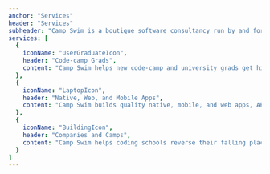 ```yaml
---
anchor: "Services"
header: "Services"
subheader: "Camp Swim is a boutique software consultancy run by and for code-camp grads trying to close the gap from here to hired."
services: [
  {
    iconName: "UserGraduateIcon",
    header: "Code-camp Grads",
    content: "Camp Swim helps new code-camp and university grads get hired by giving them the opportunity to cut their teeth on real projects for real clients, growing their confidence and experience in the field and developing a portfolio of professional work."
  },
  {
    iconName: "LaptopIcon",
    header: "Native, Web, and Mobile Apps",
    content: "Camp Swim builds quality native, mobile, and web apps, APIs, and integrations at an unbeatable price for individuals and companies alike by insourcing its high-tech labor force from the roster of new code-camp and university graduates in need of real-world experience."
  },
  {
    iconName: "BuildingIcon",
    header: "Companies and Camps",
    content: "Camp Swim helps coding schools reverse their falling placement rates and tech companies fill their vacancies by giving new graduates what they lack to get hired: work experience."
  }
]
---
```

